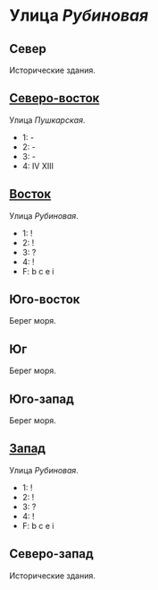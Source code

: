 # Улица *Рубиновая*

## Север

Исторические здания.

## [Северо-восток](./525130.md)

Улица *Пушкарская*.

* 1:    -
* 2:    -
* 3:    -
* 4:    IV  XIII

## [Восток](./570140.md)

Улица *Рубиновая*.

* 1:    !
* 2:    !
* 3:    ?
* 4:    !
* F:    b   c   e   i

## Юго-восток

Берег моря.

## Юг

Берег моря.

## Юго-запад

Берег моря.

## [Запад](./520140.md)

Улица *Рубиновая*.

* 1:    !
* 2:    !
* 3:    ?
* 4:    !
* F:    b   c   e   i

## Северо-запад

Исторические здания.

